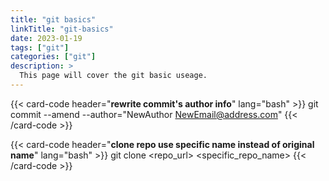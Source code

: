 ```yaml
---
title: "git basics"
linkTitle: "git-basics"
date: 2023-01-19
tags: ["git"]
categories: ["git"]
description: >
  This page will cover the git basic useage.
---
```


{{< card-code header="**rewrite commit's author info**"  lang="bash" >}}
git commit --amend --author="NewAuthor <NewEmail@address.com>"
{{< /card-code >}}


{{< card-code header="**clone repo use specific name instead of original name**"  lang="bash" >}}
git clone <repo_url> <specific_repo_name>
{{< /card-code >}}
